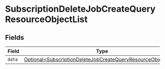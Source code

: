 # SubscriptionDeleteJobCreateQueryResourceObjectList


## Fields

| Field                                                                                                                                          | Type                                                                                                                                           | Required                                                                                                                                       | Description                                                                                                                                    |
| ---------------------------------------------------------------------------------------------------------------------------------------------- | ---------------------------------------------------------------------------------------------------------------------------------------------- | ---------------------------------------------------------------------------------------------------------------------------------------------- | ---------------------------------------------------------------------------------------------------------------------------------------------- |
| `data`                                                                                                                                         | [Optional\<SubscriptionDeleteJobCreateQueryResourceObjectData>](../../models/components/SubscriptionDeleteJobCreateQueryResourceObjectData.md) | :heavy_minus_sign:                                                                                                                             | N/A                                                                                                                                            |
